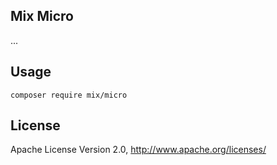 ## Mix Micro

...

## Usage

```
composer require mix/micro
```

## License

Apache License Version 2.0, http://www.apache.org/licenses/
